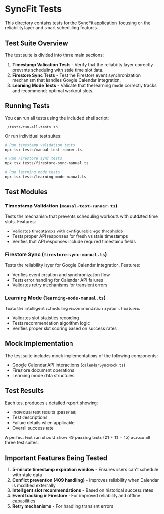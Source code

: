 # SyncFit Tests

This directory contains tests for the SyncFit application, focusing on the reliability layer and smart scheduling features.

## Test Suite Overview

The test suite is divided into three main sections:

1. **Timestamp Validation Tests** - Verify that the reliability layer correctly prevents scheduling with stale time slot data.
2. **Firestore Sync Tests** - Test the Firestore event synchronization mechanism that handles Google Calendar integration.
3. **Learning Mode Tests** - Validate that the learning mode correctly tracks and recommends optimal workout slots.

## Running Tests

You can run all tests using the included shell script:

```bash
./tests/run-all-tests.sh
```

Or run individual test suites:

```bash
# Run timestamp validation tests
npx tsx tests/manual-test-runner.ts

# Run Firestore sync tests
npx tsx tests/firestore-sync-manual.ts

# Run learning mode tests
npx tsx tests/learning-mode-manual.ts
```

## Test Modules

### Timestamp Validation (`manual-test-runner.ts`)

Tests the mechanism that prevents scheduling workouts with outdated time slots. Features:

- Validates timestamps with configurable age thresholds
- Tests proper API responses for fresh vs stale timestamps
- Verifies that API responses include required timestamp fields

### Firestore Sync (`firestore-sync-manual.ts`)

Tests the reliability layer for Google Calendar integration. Features:

- Verifies event creation and synchronization flow
- Tests error handling for Calendar API failures
- Validates retry mechanisms for transient errors

### Learning Mode (`learning-mode-manual.ts`)

Tests the intelligent scheduling recommendation system. Features:

- Validates slot statistics recording
- Tests recommendation algorithm logic
- Verifies proper slot scoring based on success rates

## Mock Implementation

The test suite includes mock implementations of the following components:

- Google Calendar API interactions (`calendarSyncMock.ts`)
- Firestore document operations
- Learning mode data structures

## Test Results

Each test produces a detailed report showing:

- Individual test results (pass/fail)
- Test descriptions
- Failure details when applicable
- Overall success rate

A perfect test run should show 49 passing tests (21 + 13 + 15) across all three test suites.

## Important Features Being Tested

1. **5-minute timestamp expiration window** - Ensures users can't schedule with stale data
2. **Conflict prevention (409 handling)** - Improves reliability when Calendar is modified externally
3. **Intelligent slot recommendations** - Based on historical success rates
4. **Event tracking in Firestore** - For improved reliability and offline capabilities
5. **Retry mechanisms** - For handling transient errors